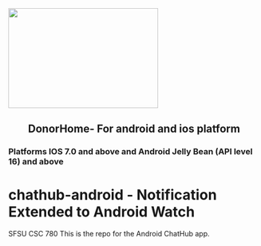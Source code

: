 <img src="http://i67.tinypic.com/33bgthg.png" height="200" width="300">
<p align="center">
  <h2 align="center">DonorHome- For android and ios platform</h2>
  <h3>Platforms IOS 7.0 and above and Android Jelly Bean (API level 16) and above</h3>
</p>

# chathub-android - Notification Extended to Android Watch
SFSU CSC 780
This is the repo for the Android ChatHub app.


